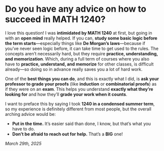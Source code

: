 # Do you have any advice on how to succeed in MATH 1240?

I love this question! I was **intimidated by MATH 1240** at first, but going in with an **open mind** really helped. If you can, **study some basic logic before the term starts**—especially things like **De Morgan’s laws**—because if you’ve never seen logic before, it can take time to get used to the rules. The concepts aren’t necessarily hard, but they require **practice, understanding, and memorization**. Which, during a full term of courses where you also have to **practice, understand, and memorize** for other classes, is difficult already—so doing so in advance really saves you a lot of hard work.  

One of the **best things you can do**, and this is exactly what I did, is **ask your professor to grade your proofs** (like **induction** or **combinatorial proofs**) as if they were on an **exam**. This helps you understand **exactly what they’re looking for** and how they’ll **grade your work when it counts**.  

I want to preface this by saying I took **1240 in a condensed summer term**, so my experience is definitely different from most people, but the overall arching advice would be:  

- **Put in the time.** It’s easier said than done, I know, but that’s what you have to do.  
- **Don’t be afraid to reach out for help.** That’s a **BIG** one! 

*March 29th, 2025*
